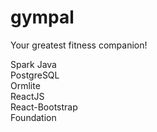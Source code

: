 # gympal

Your greatest fitness companion!

Spark Java  
PostgreSQL  
Ormlite  
ReactJS  
React-Bootstrap  
Foundation
